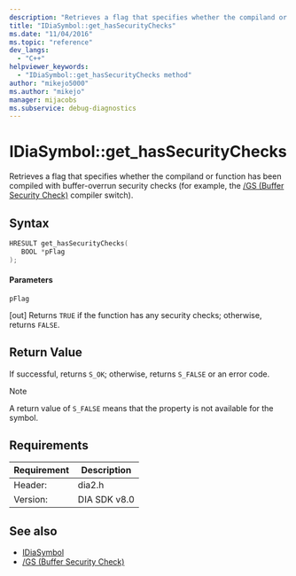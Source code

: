 ```yaml
---
description: "Retrieves a flag that specifies whether the compiland or function has been compiled with buffer-overrun security checks (for example, the /GS (Buffer Security Check)) compiler switch)."
title: "IDiaSymbol::get_hasSecurityChecks"
ms.date: "11/04/2016"
ms.topic: "reference"
dev_langs:
  - "C++"
helpviewer_keywords:
  - "IDiaSymbol::get_hasSecurityChecks method"
author: "mikejo5000"
ms.author: "mikejo"
manager: mijacobs
ms.subservice: debug-diagnostics
---
```

# IDiaSymbol::get_hasSecurityChecks

Retrieves a flag that specifies whether the compiland or function has been compiled with buffer-overrun security checks (for example, the [/GS (Buffer Security Check)](/cpp/build/reference/gs-buffer-security-check) compiler switch).

## Syntax

```C++
HRESULT get_hasSecurityChecks(
   BOOL *pFlag
);
```

#### Parameters
 `pFlag`

[out] Returns `TRUE` if the function has any security checks; otherwise, returns `FALSE`.

## Return Value
 If successful, returns `S_OK`; otherwise, returns `S_FALSE` or an error code.

> [!NOTE]
> A return value of `S_FALSE` means that the property is not available for the symbol.

## Requirements

|Requirement|Description|
|-----------------|-----------------|
|Header:|dia2.h|
|Version:|DIA SDK v8.0|

## See also
- [IDiaSymbol](../../debugger/debug-interface-access/idiasymbol.md)
- [/GS (Buffer Security Check)](/cpp/build/reference/gs-buffer-security-check)
